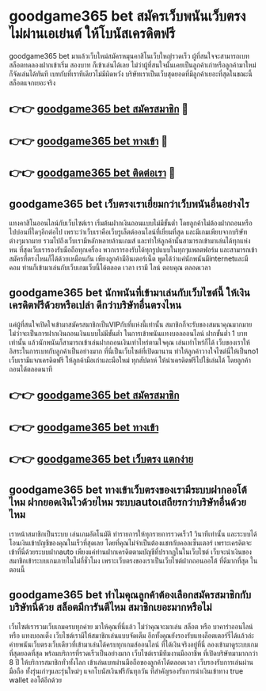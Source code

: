 # goodgame365 bet สมัครเว็บพนันเว็บตรง ไม่ผ่านเอเย่นต์ ให้โบนัสเครดิตฟรี

goodgame365 bet มาแล้วเว็บใหม่สมัครหมุนคาสิโนเว็บใหญ่รวดเร็ว ผู้ที่สนใจจะสามารถเบทสล็อตทดลองฝากเข้าเริ่ม สองบาท ก็เข้าเล่นได้เลย ไม่ว่าผู้ที่สนใจนั้นเคยเป็นลูกค้าเก่าหรือลูกค้ามาใหม่ ก็จัดเล่นได้ทันที เบทกับที่เราทีเดียวไม่มีผิดหวัง บริษัทเราเป็นเว็บสุดยอดที่มีลูกค้าเยอะที่สุดในขณะนี้ สล็อตแจกเยอะจริง

## 👉👉 [goodgame365 bet สมัครสมาชิก](https://bit.ly/3Ckzg5n) 🎰
## 👉👉 [goodgame365 bet ทางเข้า](https://bit.ly/3Ckzg5n) 🎰
## 👉👉 [goodgame365 bet ติดต่อเรา](https://bit.ly/3Ckzg5n) 🎰

## goodgame365 bet เว็บตรงเราเยี่ยมกว่าเว็บพนันอื่นอย่างไร
แทงคาสิโนออนไลน์กับเว็บไซต์เรา เริ่มต้นฝากเงินถอนแบบไม่มีขั้นต่ำ โดยลูกค้าไม่ต้องฝากถอนหรือไปบ่อนที่ใดๆอีกต่อไป เพราะว่าเว็บเราคือเว็บรูเล็ตต์ออนไลน์ที่เยี่ยมที่สุด และมีเกมเพียบจากบริษัทต่างๆมากมาย รวมไปถึงเว็บเรามีหลักหลายล้านเกมส์ และทำให้ลูกค้านั้นสามารถเข้ามาเล่นได้ทุกแห่งหน ที่สุดเว็บเรารองรับมือถือทุกเครื่อง พวกเรารองรับได้ทุกรูปแบบในทุกๆแพลตฟอร์ม และสามารถเข้าสมัครที่ตรงไหนก็ได้ด้วยเหมือนกัน เพียงลูกค้ามีอินเตอร์เน็ต พูดได้ว่าแค่นักพนันมีinternetและมีคอม ท่านก็เข้ามาเล่นกับเว็บเกมเว็บนี้ได้ตลอด เวลา เรามี ไลน์ ตอบคุณ ตลอดเวลา

## goodgame365 bet นักพนันที่เข้ามาเล่นกับเว็บไซต์นี้ ให้เงินเครดิตฟรีด้วยหรือเปล่า ดีกว่าบริษัทอื่นตรงไหน
แค่ผู้ที่สนใจเปิดใจเข้ามาสมัครสมาชิกเป็นVIPกับที่แห่งนี้เท่านั้น สมาชิกก็จะรับของสมนาคุณมากมาย ไม่ว่าจะเป็นการฝากเงินถอนเงินแบบไม่มีขั้นต่ำ ในการเข้าพนันแทงบอลออนไลน์ ฝากขั้นต่ำ 1 บาทเท่านั้น แล้วนักพนันก็สามารถเข้าเล่นฝากถอนเงินเท่าไหร่ตามใจคุณ เล่นเท่าไหร่ก็ได้ เว็บของเราให้อิสระในการเบทกับลูกค้าเป็นอย่างมาก ที่นี่เป็นเว็บไซต์ที่เปิดมานาน ทำให้ลูกค้าวางใจไซต์นี่ให้เป็นno1 เว็บเรามีแจกเครดิตฟรี ให้ลูกค้ามือเก่าและมือใหม่ ทุกสัปดาห์ ให้นำเครดิตฟรีไปใช้เล่นได้ โดยลูกค้าถอนได้ตลอดนาที

## 👉👉 [goodgame365 bet สมัครสมาชิก](https://bit.ly/3Ckzg5n)
## 👉👉 [goodgame365 bet ทางเข้า](https://bit.ly/3Ckzg5n)
## 👉👉 [goodgame365 bet เว็บตรง แตกง่าย](https://bit.ly/3Ckzg5n)

## goodgame365 bet ทางเข้าเว็บตรงของเรามีระบบฝากออโต้ไหม ฝากยอดเงินไวด้วยไหม ระบบautoเสถียรกว่าบริษัทอื่นด้วยไหม
เราหน้าสมาชิกเป็นระบบ เล่นเกมอัตโนมัติ ทำรายการให้ทุกรายการรวดเร็ว1 วินาทีเท่านั้น และระบบได้โอนเงินเข้าบัญชีของคุณในเร็วที่สุดเลย โดยที่คุณไม่จำเป็นต้องแชทกับคอลเซ็นเตอร์ เพราะเครดิตจะเข้าที่นี่ด้วยระบบฝากauto เพียงแค่ท่านฝากเครดิตตามบัญชีที่ปรากฏในในเว็บไซต์ เว็บจะนำเงินของสมาชิกเข้าระบบเกมภายในไม่กี่ชั่วโมง เพราะเว็บตรงของเราเป็นเว็บไซต์ฝากถอนออโต้ ที่ดีมากที่สุด ในตอนนี้

## goodgame365 bet ทำไมคุณลูกค้าต้องเลือกสมัครสมาชิกกับบริษัทนี่ด้วย สล็อตมีการันตีไหม สมาชิกเยอะมากหรือไม่
เว็บไซต์เรารวมเว็บเกมครบทุกค่าย มาให้คุณที่นี่แล้ว ไม่ว่าคุณจะมาเล่น สล็อต หรือ บาคาร่าออนไลน์ หรือ แทงบอลเต็ง เว็บไซต์เรามีให้สมาชิกเล่นแบบจัดเต็ม อีกทั้งคุณยังรองรับแทงล็อตเตอร์รี่ได้แล้วล่ะ ค่ายพนันเว็บตรงเว็บเดียวที่เข้ามาเล่นได้ครบทุกเกมส์ออนไลน์ ที่ได้เงินจริงอยู่ที่นี่ ลองเข้ามาดูระบบเกมที่สุดยอดที่สุด พร้อมบริการที่รวดเร็วเป็นอย่างมาก เว็บไซต์เรามีทีมงานมืออาชีพ ที่เปิดบริษัทมามากกว่า 8 ปี ให้บริการสมาชิกทั่วทั้งโลก เข้าเล่นเบทผ่านมือถือของลูกค้าได้ตลอดเวลา เว็บรองรับการเล่นผ่านมือถือ ทั้งรุ่นเก่าๆและรุ่นใหม่ๆ แจกโบนัสเงินฟรีกันทุกวัน ที่สำคัญรองรับการนำเงินเข้าทาง true wallet ออโต้อีกด้วย
